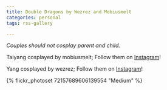 ```yaml
---
title: Double Dragons by Wezrez and Mobiusmelt 
categories: personal
tags: rss-gallery

---
```


*Couples should not cosplay parent and child.*

Taiyang cosplayed by mobiusmelt; Follow them on [Instagram](https://www.instagram.com/mobiusmelt)!

Yang cosplayed by wezrez; Follow them on [Instagram](https://www.instagram.com/wezrez)!

{% flickr_photoset 72157689606139554 "Medium" %}